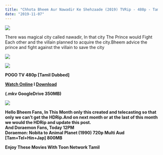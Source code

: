 ```yaml
---
title: "Chhota Bheem Aur Nawadir Ke Shehzaade (2019) TVRip - 480p - Tamil Dubbed - x264 - 350MB"
date: "2019-11-07"
---
```


[![](https://1.bp.blogspot.com/-Qhm58HsKQBg/XUWoxVrnn4I/AAAAAAAAApU/ClgWxYMNXOwVcv2oZrJQmMjWdjNZFmmQgCLcBGAs/s640/vlcsnap-2019-08-03-20h52m37s571.png)](https://1.bp.blogspot.com/-Qhm58HsKQBg/XUWoxVrnn4I/AAAAAAAAApU/ClgWxYMNXOwVcv2oZrJQmMjWdjNZFmmQgCLcBGAs/s1600/vlcsnap-2019-08-03-20h52m37s571.png)

There was magical city called nawadir, In that city The Prince would Fight Each other and the villain planned to acquire the city.Bheem advice the prince and fight against the villain to save the city

[![](https://1.bp.blogspot.com/-k65POI1PBU4/XJ-DPWzpvkI/AAAAAAAAAag/d-DJiJNifeI8jyqs_e9XhUwmMhi3PjKPgCPcBGAYYCw/s1600/ezgif-4-b0c2339f90.gif)](https://1.bp.blogspot.com/-k65POI1PBU4/XJ-DPWzpvkI/AAAAAAAAAag/d-DJiJNifeI8jyqs_e9XhUwmMhi3PjKPgCPcBGAYYCw/s1600/ezgif-4-b0c2339f90.gif)

[![](https://1.bp.blogspot.com/-fai1ZuUwnbA/XIjy2aT4irI/AAAAAAAAANw/WFW0YRK47_8GLAt3pPBSzBk0GJA6Mk5fgCPcBGAYYCw/s1600/torrborder.gif)](https://1.bp.blogspot.com/-fai1ZuUwnbA/XIjy2aT4irI/AAAAAAAAANw/WFW0YRK47_8GLAt3pPBSzBk0GJA6Mk5fgCPcBGAYYCw/s1600/torrborder.gif)

 **POGO TV 480p \[Tamil Dubbed\]**

**[Watch Online](https://toonnetworktamilvideos.blogspot.com/p/chhota-bheem-aur-nawadir-ke-shehzaade.html) I [Download](https://drive.google.com/file/d/1aBiViCG2-p5fhSqoZUchseD2A91LXBMc/view)**

**(.mkv GoogleDrive 350MB)**

[![](https://1.bp.blogspot.com/-fai1ZuUwnbA/XIjy2aT4irI/AAAAAAAAANw/WFW0YRK47_8GLAt3pPBSzBk0GJA6Mk5fgCPcBGAYYCw/s1600/torrborder.gif)](https://1.bp.blogspot.com/-fai1ZuUwnbA/XIjy2aT4irI/AAAAAAAAANw/WFW0YRK47_8GLAt3pPBSzBk0GJA6Mk5fgCPcBGAYYCw/s1600/torrborder.gif)

**Hello Bheem Fans, In This Month only this created and telecasting so that only we can’t get the HDRip.And on next month or at the last of this month we would the HDRip and update this post.**  
**And Doraemon Fans, Today 12PM**   
**Doraemon: Nobita to Animal Planet (1990) 720p Multi Aud \[Tam+Tel+Hin+Jap\] 800MB**

**Enjoy These Movies With Toon Network Tamil**
